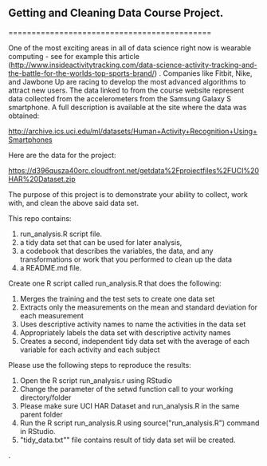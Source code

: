 ## Getting and Cleaning Data Course Project.
============================================

One of the most exciting areas in all of data science right now is wearable computing - see for example this article (http://www.insideactivitytracking.com/data-science-activity-tracking-and-the-battle-for-the-worlds-top-sports-brand/) . Companies like Fitbit, Nike, and Jawbone Up are racing to develop the most advanced algorithms to attract new users. The data linked to from the course website represent data collected from the accelerometers from the Samsung Galaxy S smartphone. A full description is available at the site where the data was obtained: 

http://archive.ics.uci.edu/ml/datasets/Human+Activity+Recognition+Using+Smartphones 

Here are the data for the project: 

https://d396qusza40orc.cloudfront.net/getdata%2Fprojectfiles%2FUCI%20HAR%20Dataset.zip 

The purpose of this project is to demonstrate your ability to collect, work with, and clean the above said data set. 

This repo contains:

1) run_analysis.R script file.
2) a tidy data set that can be used for later analysis, 
3) a codebook that describes the variables, the data, and any transformations or work that you performed to clean up the data 
4) a README.md file.

Create one R script called run_analysis.R that does the following:

1. Merges the training and the test sets to create one data set
2. Extracts only the measurements on the mean and standard deviation for each measurement 
3. Uses descriptive activity names to name the activities in the data set
4. Appropriately labels the data set with descriptive activity names 
5. Creates a second, independent tidy data set with the average of each variable for each activity and each subject 

Please use the following steps to reproduce the results:

1. Open the R script run_analysis.r using RStudio
2. Change the parameter of the setwd function call to your working directory/folder
3. Please make sure UCI HAR Dataset and run_analysis.R in the same parent folder
4. Run the R script run_analysis.R using source("run_analysis.R") command in RStudio.
5. "tidy_data.txt"" file contains result of tidy data set wiil be created.

.
